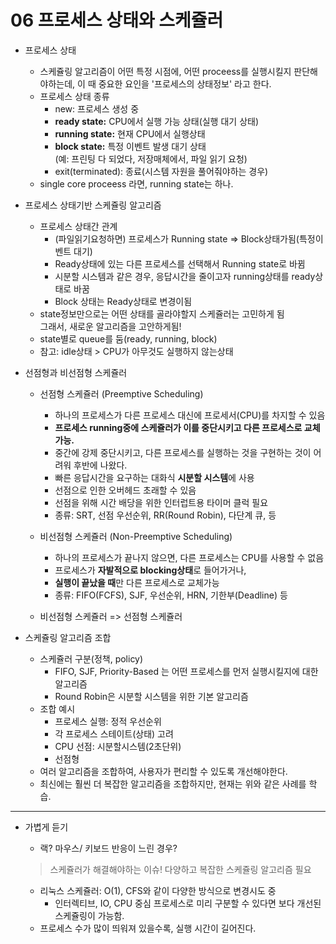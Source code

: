 # 06 프로세스 상태와 스케쥴러
- 프로세스 상태
    - 스케쥴링 알고리즘이 어떤 특정 시점에, 어떤 proceess를 실행시킬지 판단해야하는데, 이 때 중요한 요인을 '프로세스의 상태정보' 라고 한다.
    - 프로세스 상태 종류
        - new: 프로세스 생성 중
        - **ready state:** CPU에서 실행 가능 상태(실행 대기 상태)
        - **running state:** 현재 CPU에서 실행상태
        - **block state:** 특정 이벤트 발생 대기 상태  
        (예: 프린팅 다 되었다, 저장매체에서, 파일 읽기 요청)
        - exit(terminated): 종료(시스템 자원을 풀어줘야하는 경우)
    - single core proceess 라면, running state는 하나.

- 프로세스 상태기반 스케쥴링 알고리즘
    - 프로세스 상태간 관계
        - (파일읽기요청하면) 프로세스가 Running state => Block상태가됨(특정이벤트 대기)
        - Ready상태에 있는 다른 프로세스를 선택해서 Running state로 바뀜
        - 시분할 시스템과 같은 경우, 응답시간을 줄이고자 running상태를 ready상태로 바꿈
        - Block 상태는 Ready상태로 변경이됨
    - state정보만으로는 어떤 상태를 골라야할지 스케쥴러는 고민하게 됨  
      그래서, 새로운 알고리즘을 고안하게됨!
    - state별로 queue를 둠(ready, running, block)
    - 참고: idle상태 > CPU가 아무것도 실행하지 않는상태

- 선점형과 비선점형 스케쥴러
    - 선점형 스케쥴러 (Preemptive Scheduling)
        - 하나의 프로세스가 다른 프로세스 대신에 프로세서(CPU)를 차지할 수 있음
        - **프로세스 running중에 스케쥴러가 이를 중단시키고 다른 프로세스로 교체 가능.**
        - 중간에 강제 중단시키고, 다른 프로세스를 실행하는 것을 구현하는 것이 어려워 후반에 나왔다.
        - 빠른 응답시간을 요구하는 대화식 **시분할 시스템**에 사용
        - 선점으로 인한 오버헤드 초래할 수 있음
        - 선점을 위해 시간 배당을 위한 인터럽트용 타이머 클럭 필요
        - 종류: SRT, 선점 우선순위, RR(Round Robin), 다단계 큐, 등

    - 비선점형 스케쥴러 (Non-Preemptive Scheduling)
        - 하나의 프로세스가 끝나지 않으면, 다른 프로세스는 CPU를 사용할 수 없음
        - 프로세스가 **자발적으로 blocking상태**로 들어가거나,
        - **실행이 끝났을 때**만 다른 프로세스로 교체가능
        - 종류: FIFO(FCFS), SJF, 우선순위, HRN, 기한부(Deadline) 등

    - 비선점형 스케쥴러 => 선점형 스케쥴러

- 스케쥴링 알고리즘 조합
    - 스케쥴러 구분(정책, policy)
        - FIFO, SJF, Priority-Based 는 어떤 프로세스를 먼저 실행시킬지에 대한 알고리즘
        - Round Robin은 시분할 시스템을 위한 기본 알고리즘
    - 조합 예시
        - 프로세스 실행: 정적 우선순위 
        - 각 프로세스 스테이트(상태) 고려 
        - CPU 선점: 시분할시스템(2초단위)
        - 선점형
    - 여러 알고리즘을 조합하여, 사용자가 편리할 수 있도록 개선해야한다.
    - 최신에는 훨씬 더 복잡한 알고리즘을 조합하지만, 현재는 위와 같은 사례를 학습.

---

- 가볍게 듣기
    * 랙? 마우스/ 키보드 반응이 느린 경우?
    >스케쥴러가 해결해야하는 이슈! 
    > 다양하고 복잡한 스케쥴링 알고리즘 필요  
    * 리눅스 스케쥴러: O(1), CFS와 같이 다양한 방식으로 변경시도 중
        - 인터렉티브, IO, CPU 중심 프로세스로 미리 구분할 수 있다면 보다 개선된 스케쥴링이 가능함.  

    - 프로세스 수가 많이 띄워져 있을수록, 실행 시간이 길어진다.

